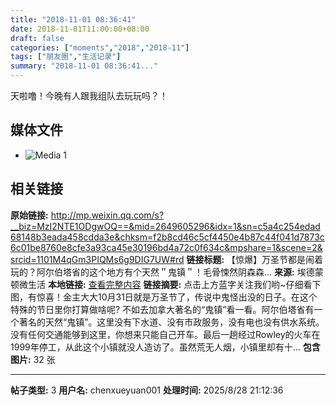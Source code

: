 ```yaml
---
title: "2018-11-01 08:36:41"
date: 2018-11-01T11:00:00+08:00
draft: false
categories: ["moments","2018","2018-11"]
tags: ["朋友圈","生活记录"]
summary: "2018-11-01 08:36:41..."
---
```


天啦噜！今晚有人跟我组队去玩玩吗？！

## 媒体文件

- ![Media 1](/Moments/photos/2018-11-01/201811010836410.jpg)

## 相关链接

**原始链接:** http://mp.weixin.qq.com/s?__biz=MzI2NTE1ODgwOQ==&mid=2649605296&idx=1&sn=c5a4c254edad68148b3eada458cdda3e&chksm=f2b8cd46c5cf4450e4b87c44f041d7873c6c01be8760e8cfe3a93ca45e30196bd4a72c0f634c&mpshare=1&scene=2&srcid=1101M4qGm3PIQMs6g9DIG7UW#rd
**链接标题:** 【惊爆】万圣节都是闹着玩的？阿尔伯塔省的这个地方有个天然＂鬼镇＂！毛骨悚然阴森森…
**来源:** 埃德蒙顿微生活
**本地链接:** [查看完整内容](/link_content/2018/11/2018-11-01-1/link_content/)
**链接摘要:** 点击上方蓝字关注我们哟~仔细看下图，有惊喜！金主大大10月31日就是万圣节了，传说中鬼怪出没的日子。在这个特殊的节日里你打算做啥呢? 不如去加拿大著名的“鬼镇”看一看。阿尔伯塔省有一个著名的天然“鬼镇”。这里没有下水道、没有市政服务，没有电也没有供水系统。没有任何交通能够到这里，你想来只能自己开车。最后一趟经过Rowley的火车在1999年停工，从此这个小镇就没人造访了。虽然荒无人烟，小镇里却有十...
**包含图片:** 32 张

---

**帖子类型:** 3
**用户名:** chenxueyuan001
**处理时间:** 2025/8/28 21:12:36